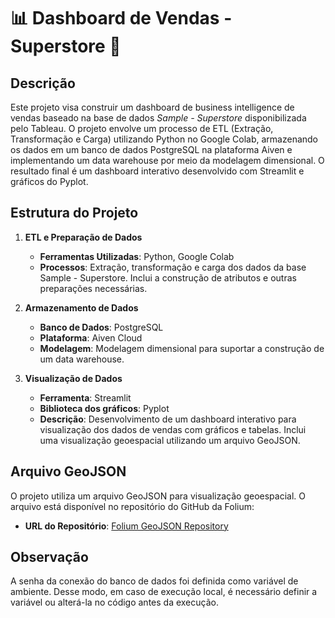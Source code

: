 # 📊 Dashboard de Vendas - Superstore 🛒

## Descrição

Este projeto visa construir um dashboard de business intelligence de vendas baseado na base de dados *Sample - Superstore* disponibilizada pelo Tableau. O projeto envolve um processo de ETL (Extração, Transformação e Carga) utilizando Python no Google Colab, armazenando os dados em um banco de dados PostgreSQL na plataforma Aiven e implementando um data warehouse por meio da modelagem dimensional. O resultado final é um dashboard interativo desenvolvido com Streamlit e gráficos do Pyplot.

## Estrutura do Projeto

1. **ETL e Preparação de Dados**
   - **Ferramentas Utilizadas**: Python, Google Colab
   - **Processos**: Extração, transformação e carga dos dados da base Sample - Superstore. Inclui a construção de atributos e outras preparações necessárias.

2. **Armazenamento de Dados**
   - **Banco de Dados**: PostgreSQL
   - **Plataforma**: Aiven Cloud
   - **Modelagem**: Modelagem dimensional para suportar a construção de um data warehouse.

3. **Visualização de Dados**
   - **Ferramenta**: Streamlit
   - **Biblioteca dos gráficos**: Pyplot
   - **Descrição**: Desenvolvimento de um dashboard interativo para visualização dos dados de vendas com gráficos e tabelas. Inclui uma visualização geoespacial utilizando um arquivo GeoJSON.

## Arquivo GeoJSON

O projeto utiliza um arquivo GeoJSON para visualização geoespacial. O arquivo está disponível no repositório do GitHub da Folium:

- **URL do Repositório**: [Folium GeoJSON Repository]([https://github.com/python-visualization/folium](https://github.com/python-visualization/folium-example-data/))

## Observação

A senha da conexão do banco de dados foi definida como variável de ambiente. Desse modo, em caso de execução local, é necessário definir a variável ou alterá-la no código antes da execução.